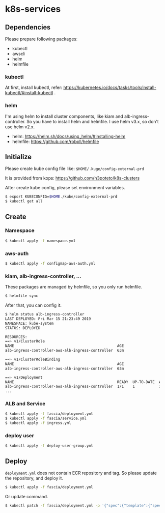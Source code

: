 # k8s-services
## Dependencies

Please prepare following packages:

- kubectl
- awscli
- helm
- helmfile


### kubectl
At first, install kubectl, refer: https://kubernetes.io/docs/tasks/tools/install-kubectl/#install-kubectl .

### helm
I'm using helm to install cluster components, like kiam and alb-ingress-controller. So you have to install helm and helmfile. I use helm v3.x, so don't use helm v2.x.

- helm: https://helm.sh/docs/using_helm/#installing-helm
- helmfile: https://github.com/roboll/helmfile


## Initialize
Please create kube config file like: `$HOME/.kuge/config-external-prd`

It is provided from kops: https://github.com/h3poteto/k8s-clusters

After create kube config, please set environment variables.

```bash
$ export KUBECONFIG=$HOME./kube/config-external-prd
$ kubectl get all
```

## Create
### Namespace

```bash
$ kubectl apply -f namespace.yml
```

### aws-auth

```bash
$ kubectl apply -f configmap-aws-auth.yml
```
### kiam, alb-ingress-controller, ...
These packages are managed by helmfile, so you only run helmfile.

```bash
$ helmfile sync
```

After that, you can config it.

```bash
$ helm status alb-ingress-controller
LAST DEPLOYED: Fri Mar 15 21:23:49 2019
NAMESPACE: kube-system
STATUS: DEPLOYED

RESOURCES:
==> v1/ClusterRole
NAME                                               AGE
alb-ingress-controller-aws-alb-ingress-controller  63m

==> v1/ClusterRoleBinding
NAME                                               AGE
alb-ingress-controller-aws-alb-ingress-controller  63m

==> v1/Deployment
NAME                                               READY  UP-TO-DATE  AVAILABLE  AGE
alb-ingress-controller-aws-alb-ingress-controller  1/1    1           1          63m
...
```

### ALB and Service


```bash
$ kubectl apply -f fascia/deployment.yml
$ kubectl apply -f fascia/service.yml
$ kubectl apply -f ingress.yml
```

### deploy user

```bash
$ kubectl apply -f deploy-user-group.yml
```

## Deploy

`deployment.yml` does not contain ECR repository and tag. So please update the repository, and deploy it.

```bash
$ kubectl apply -f fascia/deployment.yml
```

Or update command.

```bash
$ kubectl patch -f fascia/deployment.yml -p '{"spec":{"template":{"spec":{"containers":[{"name":"go","image":"123456789.dkr.ecr.ap-northeast-1.amazonaws.com/h3poteto/fascia:6ffcc35ff056cd7d97cc361efb8e663865663393"}]}}}}'
```
